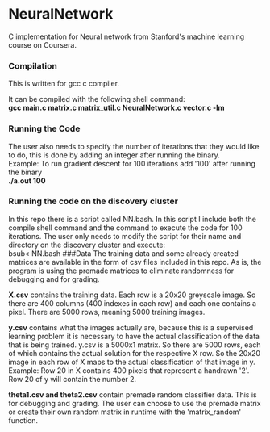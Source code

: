 # NeuralNetwork
C implementation for Neural network from Stanford's machine learning course on Coursera. 
### Compilation
This is written for gcc c compiler.

It can be compiled with the following shell command: </br>
**gcc main.c matrix.c matrix_util.c NeuralNetwork.c vector.c -lm**
### Running the Code
The user also needs to specify the number of iterations that they would like to do, this is done by adding an integer after running the binary.</br>
Example: To run gradient descent for 100 iterations add '100' after running the binary </br>
**./a.out 100**
### Running the code on the discovery cluster
In this repo there is a script called NN.bash. In this script I include both the compile shell command and the command to execute the code for 100 iterations. The user only needs to modify the script for their name and directory on the discovery cluster and execute:</br>
bsub< NN.bash
###Data
The training data and some already created matrices are available in the form of csv files included in this repo. As is, the program is using the premade matrices to eliminate randomness for debugging and for grading.

**X.csv** contains the training data. Each row is a 20x20 greyscale image. So there are 400 columns (400 indexes in each row) and each one contains a pixel. There are 5000 rows, meaning 5000 training images.

**y.csv** contains what the images actually are, because this is a supervised learning problem it is necessary to have the actual classification of the data that is being trained. y.csv is a 5000x1 matrix. So there are 5000 rows, each of which contains the actual solution for the respective X row. So the 20x20 image in each row of X maps to the actual classification of that image in y.
Example: Row 20 in X contains 400 pixels that represent a handrawn '2'. Row 20 of y will contain the number 2.

**theta1.csv and theta2.csv** contain premade random classifier data. This is for debugging and grading. The user can choose to use the premade matrix or create their own random matrix in runtime with the 'matrix_random' function.
